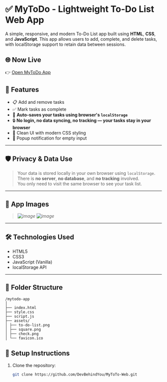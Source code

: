 # ✅ MyToDo - Lightweight To-Do List Web App

A simple, responsive, and modern To-Do List app built using **HTML**, **CSS**, and **JavaScript**. This app allows users to add, complete, and delete tasks, with localStorage support to retain data between sessions.

## 🌐 Now Live

👉 [Open MyToDo App]()


## 🚀 Features

- 📋 Add and remove tasks
- ✅ Mark tasks as complete
- 💾 **Auto-saves your tasks using browser's `localStorage`**
- 🔒 **No login, no data syncing, no tracking — your tasks stay in your browser**
- 🎨 Clean UI with modern CSS styling
- 🔔 Popup notification for empty input

---

## 🛡️ Privacy & Data Use

> Your data is stored locally in your own browser using `localStorage`.  
> There is **no server**, **no database**, and **no tracking** involved.  
> You only need to visit the same browser to see your task list.

---

## 📸 App Images

> _![image](https://github.com/user-attachments/assets/d070a1f3-50a1-4dc0-a9b3-077c946ebda6) ![image](https://github.com/user-attachments/assets/ad45ac87-becf-4f79-a9be-0eff44240627)_


---

## 🛠️ Technologies Used

- HTML5
- CSS3
- JavaScript (Vanilla)
- localStorage API

---

## 📂 Folder Structure

```text
/mytodo-app
│
├── index.html
├── style.css
├── script.js
├── assets/
│ ├── to-do-list.png
│ ├── square.png
│ ├── check.png
│ └── favicon.ico
```

## 🔧 Setup Instructions

1. Clone the repository:
   ```bash
   git clone https://github.com/DevBehindYou/MyToTo-Web.git

